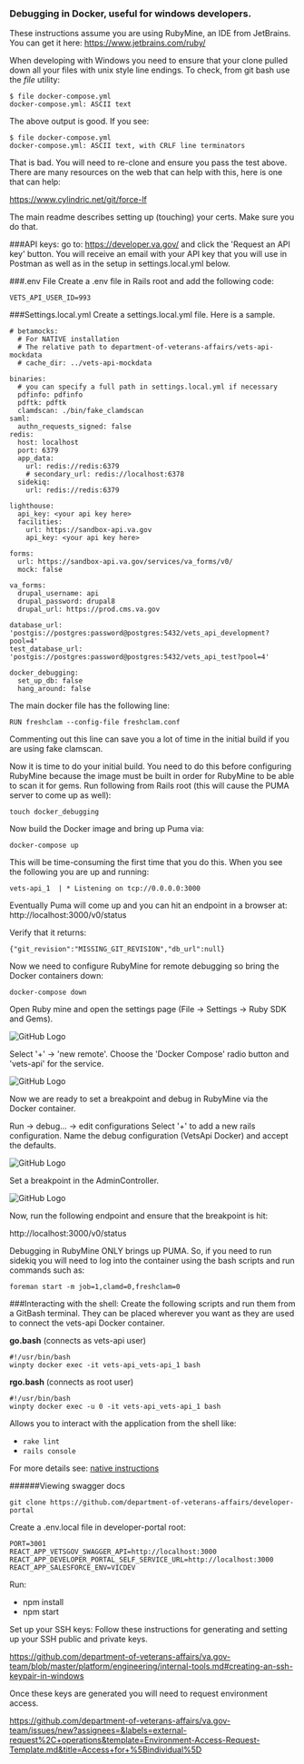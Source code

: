 ### Debugging in Docker, useful for windows developers.

These instructions assume you are using RubyMine, an IDE from JetBrains.
You can get it here:
https://www.jetbrains.com/ruby/

When developing with Windows you need to ensure that your clone pulled down all your files with unix style line endings.
To check, from git bash use the *file* utility:
```
$ file docker-compose.yml
docker-compose.yml: ASCII text
```
The above output is good. If you see:
```
$ file docker-compose.yml
docker-compose.yml: ASCII text, with CRLF line terminators
```
That is bad.  You will need to re-clone and ensure you pass the test above.  There are many resources on the web that can help with this, here is one that can help:

https://www.cylindric.net/git/force-lf

The main readme describes setting up (touching) your certs. Make sure you do that.

###API keys:
go to:  https://developer.va.gov/ and click the 'Request an API key' button. You will receive an email with your API key that you will use in Postman as well as in the setup in settings.local.yml below.

###.env File
Create a .env file in Rails root and add the following code:
```
VETS_API_USER_ID=993
```

###Settings.local.yml
Create a settings.local.yml file. Here is a sample.

```
# betamocks:
  # For NATIVE installation
  # The relative path to department-of-veterans-affairs/vets-api-mockdata
  # cache_dir: ../vets-api-mockdata

binaries:
  # you can specify a full path in settings.local.yml if necessary
  pdfinfo: pdfinfo
  pdftk: pdftk
  clamdscan: ./bin/fake_clamdscan
saml:
  authn_requests_signed: false
redis:
  host: localhost
  port: 6379
  app_data:
    url: redis://redis:6379
    # secondary_url: redis://localhost:6378
  sidekiq:
    url: redis://redis:6379

lighthouse:
  api_key: <your api key here>
  facilities:
    url: https://sandbox-api.va.gov
    api_key: <your api key here>

forms:
  url: https://sandbox-api.va.gov/services/va_forms/v0/
  mock: false

va_forms:
  drupal_username: api
  drupal_password: drupal8
  drupal_url: https://prod.cms.va.gov

database_url: 'postgis://postgres:password@postgres:5432/vets_api_development?pool=4'
test_database_url: 'postgis://postgres:password@postgres:5432/vets_api_test?pool=4'

docker_debugging:
  set_up_db: false
  hang_around: false

```
The main docker file has the following line:
```
RUN freshclam --config-file freshclam.conf
```
Commenting out this line can save you a lot of time in the initial build if you are using fake clamscan.

Now it is time to do your initial build. You need to do this before configuring RubyMine because the image must be built in order for RubyMine to be able to scan it for gems.
Run following from Rails root (this will cause the PUMA server to come up as well):
```
touch docker_debugging
```
Now build the Docker image and bring up Puma via:
```
docker-compose up
```
This will be time-consuming the first time that you do this. When you see the following you are up and running:
```
vets-api_1  | * Listening on tcp://0.0.0.0:3000
```

Eventually Puma will come up and you can hit an endpoint in a browser at:
http://localhost:3000/v0/status

Verify that it returns:
```
{"git_revision":"MISSING_GIT_REVISION","db_url":null}
```
Now we need to configure RubyMine for remote debugging so bring the Docker containers down:
```
docker-compose down
```

Open Ruby mine and open the settings page (File -> Settings -> Ruby SDK and Gems).

![GitHub Logo](./images/RubyMine-settings.png)

Select '+' -> 'new remote'. Choose the 'Docker Compose' radio button and 'vets-api' for the service.

![GitHub Logo](./images/RubyMine-configure-remote-docker.png)

Now we are ready to set a breakpoint and debug in RubyMine via the Docker container.

Run -> debug... -> edit configurations 
Select '+' to add a new rails configuration. Name the debug configuration (VetsApi Docker) and accept the defaults.

![GitHub Logo](./images/RubyMine-debug-config.png)

Set a breakpoint in the AdminController.

![GitHub Logo](./images/RubyMine-AdminController-breakpoint.png)

Now, run the following endpoint and ensure that the breakpoint is hit:

http://localhost:3000/v0/status

Debugging in RubyMine ONLY brings up PUMA. So, if you need to run sidekiq you will need to log into the container using the bash scripts and run commands such as:

```
foreman start -m job=1,clamd=0,freshclam=0
``` 

###Interacting with the shell:
Create the following scripts and run them from a GitBash terminal. They can be placed wherever you want as they are used to connect the vets-api Docker container. 

**go.bash** (connects as vets-api user)
```
#!/usr/bin/bash
winpty docker exec -it vets-api_vets-api_1 bash
```

**rgo.bash** (connects as root user)
```
#!/usr/bin/bash
winpty docker exec -u 0 -it vets-api_vets-api_1 bash
```

Allows you to interact with the application from the shell like:
- `rake lint`
- `rails console`

For more details see:
[native instructions](docs/setup/running_natively.md)

######Viewing swagger docs

```
git clone https://github.com/department-of-veterans-affairs/developer-portal
```

Create a .env.local file in developer-portal root:
```
PORT=3001
REACT_APP_VETSGOV_SWAGGER_API=http://localhost:3000
REACT_APP_DEVELOPER_PORTAL_SELF_SERVICE_URL=http://localhost:3000
REACT_APP_SALESFORCE_ENV=VICDEV
```

Run:
- npm install
- npm start

Set up your SSH keys:
Follow these instructions for generating and setting up your SSH public and private keys.

https://github.com/department-of-veterans-affairs/va.gov-team/blob/master/platform/engineering/internal-tools.md#creating-an-ssh-keypair-in-windows

Once these keys are generated you will need to request environment access.

https://github.com/department-of-veterans-affairs/va.gov-team/issues/new?assignees=&labels=external-request%2C+operations&template=Environment-Access-Request-Template.md&title=Access+for+%5Bindividual%5D



